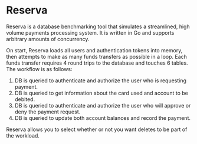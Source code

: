 # Reserva

Reserva is a database benchmarking tool that simulates a streamlined, high volume payments processing system. It is written in Go and supports arbitrary amounts of concurrency.

On start, Reserva loads all users and authentication tokens into memory, then attempts to make as many funds transfers as possible in a loop. Each funds transfer requires 4 round trips to the database and touches 6 tables. The workflow is as follows:

1. DB is queried to authenticate and authorize the user who is requesting payment.
2. DB is queried to get information about the card used and account to be debited.
3. DB is queried to authenticate and authorize the user who will approve or deny the payment request.
4. DB is queried to update both account balances and record the payment.

Reserva allows you to select whether or not you want deletes to be part of the workload.
